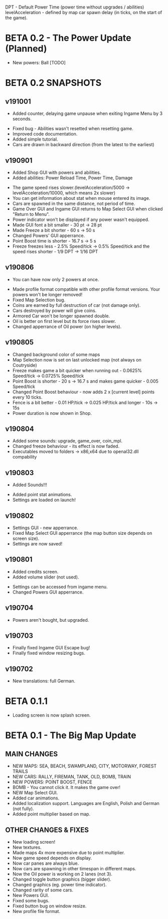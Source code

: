 # 

DPT - Default Power Time (power time without upgrades / abilities)
levelAcceleration - defined by map car spawn delay (in ticks, on the start of the game).
	
# BETA 0.2 - The Power Update (Planned)

+ New powers: Ball [TODO]

# BETA 0.2 SNAPSHOTS

## v191001
+ Added counter, delaying game unpause when exiting Ingame Menu by 3 seconds.
* Fixed bug - Abilities wasn't resetted when resetting game.
* Improved code documentation.
* Added simple tutorial.
* Cars are drawn in backward direction (from the latest to the earliest)
## v190901
+ Added Shop GUI with powers and abilities.
+ Added abilities: Power Reload Time, Power Time, Damage
* The game speed rises slower.(levelAcceleration/5000 -> levelAcceleration/10000, which means 2x slower)
* You can get information about stat when mouse entered its image.
* Cars are spawned in the same distance, not period of time.
* Game Over GUI and Ingame GUI returns to Map Select GUI when clicked "Return to Menu".
* Power indicator won't be displayed if any power wasn't equipped.
* Made GUI font a bit smaller - 30 pt -> 28 pt
* Made Freeze a bit shorter - 60 s -> 50 s
* Changed Powers' GUI apperrance.
* Point Boost time is shorter - 16.7 s -> 5 s
* Freeze freezes less - 2.5% Speed/tick -> 0.5% Speed/tick and the speed rises shorter - 1/9 DPT -> 1/16 DPT
## v190806
+ You can have now only 2 powers at once.
* Made profile format compatible with other profile format versions. Your powers won't be longer removed!
* Fixed Map Selection bug.
* Coins are earned by full destruction of car (not damage only).
* Cars destroyed by power will give coins.
* Armored Car won't be longer spawned double.
* Oil is better on first level but its force rises slower.
* Changed apperrance of Oil power (on higher levels).
## v190805
* Changed background color of some maps
* Map Selection now is set on last unlocked map (not always on Coutryside)
* Freeze makes game a bit quicker when running out - 0.0625% Speed/tick -> 0.0725% Speed/tick
* Point Boost is shorter - 20 s -> 16.7 s and makes game quicker - 0.005 Speed/tick
* Changed Point Boost behaviour - now adds 2 x [current level] points every 10 ticks.
* Fence is a bit better - 0.01 HP/tick -> 0.025 HP/tick and longer - 10s -> 15s
* Power duration is now shown in Shop.
## v190804
* Added some sounds: upgrade, game_over, coin_mpl.
* Changed freeze behaviour - its effect is now faded.
* Executables moved to folders ->  x86,x64 due to openal32.dll compability
## v190803
+ Added Sounds!!!
* Added point stat animations.
* Settings are loaded on launch!
## v190802
* Settings GUI - new apperrance.
* Fixed Map Select GUI apperrance (the map button size depends on screen size).
* Settings are now saved!
## v190801
+ Added credits screen.
+ Added volume slider (not used).
* Settings can be accessed from ingame menu.
* Changed Powers GUI apperrance.
## v190704
+ Powers aren't bought, but upgraded.
## v190703
* Finally fixed Ingame GUI Escape bug!
* Finally fixed window resizing bugs.
## v190702
+ New translations: full German.

# BETA 0.1.1

* Loading screen is now splash screen.

# BETA 0.1 - The Big Map Update

## MAIN CHANGES

+ NEW MAPS: SEA, BEACH, SWAMPLAND, CITY, MOTORWAY, FOREST TRAILS
+ NEW CARS: RALLY, FIREMAN, TANK, OLD, BOMB, TRAIN
+ NEW POWERS: POINT BOOST, FENCE
+ BOMB - You cannot click it. It makes the game over!
+ NEW Map Select GUI.
+ Added car animations.
+ Added localization support. Languages are English, Polish and German (not fully).
+ Added point multiplier based on map.

## OTHER CHANGES & FIXES

* New loading screen!
* New textures.
* Made maps 4x more expensive due to point multiplier.
* Now game speed depends on display.
* Now car panes are always blue.
* Now cars are spawning in other timespan in different maps.
* Now the Oil power is working on 2 lanes (not 3).
* Changed toggle button graphics (bigger slider).
* Changed graphics (eg. power time indicator).
* Changed rarity of some cars.
* New Powers GUI.
* Fixed some bugs.
* Fixed button bug on window resize.
* New profile file format.
